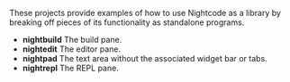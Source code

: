 These projects provide examples of how to use Nightcode as a library by breaking off pieces of its functionality as standalone programs.

* **nightbuild** The build pane.
* **nightedit** The editor pane.
* **nightpad** The text area without the associated widget bar or tabs.
* **nightrepl** The REPL pane.